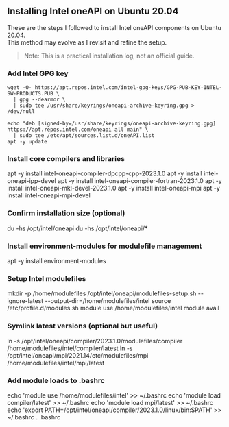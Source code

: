 ## Installing Intel oneAPI on Ubuntu 20.04

These are the steps I followed to install Intel oneAPI components on Ubuntu 20.04.  
This method may evolve as I revisit and refine the setup.

> Note: This is a practical installation log, not an official guide.

### Add Intel GPG key

```
wget -O- https://apt.repos.intel.com/intel-gpg-keys/GPG-PUB-KEY-INTEL-SW-PRODUCTS.PUB \
  | gpg --dearmor \
  | sudo tee /usr/share/keyrings/oneapi-archive-keyring.gpg > /dev/null
```
```
echo "deb [signed-by=/usr/share/keyrings/oneapi-archive-keyring.gpg] https://apt.repos.intel.com/oneapi all main" \
  | sudo tee /etc/apt/sources.list.d/oneAPI.list
apt -y update
```
### Install core compilers and libraries
apt -y install intel-oneapi-compiler-dpcpp-cpp-2023.1.0
apt -y install intel-oneapi-ipp-devel
apt -y install intel-oneapi-compiler-fortran-2023.1.0
apt -y install intel-oneapi-mkl-devel-2023.1.0
apt -y install intel-oneapi-mpi
apt -y install intel-oneapi-mpi-devel

### Confirm installation size (optional)
du -hs /opt/intel/oneapi
du -hs /opt/intel/oneapi/*

### Install environment-modules for modulefile management
apt -y install environment-modules

### Setup Intel modulefiles
mkdir -p /home/modulefiles
/opt/intel/oneapi/modulefiles-setup.sh --ignore-latest --output-dir=/home/modulefiles/intel
source /etc/profile.d/modules.sh
module use /home/modulefiles/intel
module avail

### Symlink latest versions (optional but useful)
ln -s /opt/intel/oneapi/compiler/2023.1.0/modulefiles/compiler /home/modulefiles/intel/compiler/latest
ln -s /opt/intel/oneapi/mpi/2021.14/etc/modulefiles/mpi /home/modulefiles/intel/mpi/latest

### Add module loads to .bashrc
echo 'module use /home/modulefiles/intel' >> ~/.bashrc
echo 'module load compiler/latest' >> ~/.bashrc
echo 'module load mpi/latest' >> ~/.bashrc
echo 'export PATH=/opt/intel/oneapi/compiler/2023.1.0/linux/bin:$PATH' >> ~/.bashrc
. .bashrc
